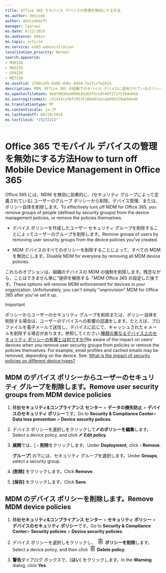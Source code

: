 ```yaml
---
title: Office 365 でモバイル デバイスの管理を無効にする方法
ms.author: deniseb
author: denisebmsft
manager: laurawi
ms.date: 6/12/2018
ms.audience: Admin
ms.topic: article
ms.service: o365-administration
localization_priority: Normal
search.appverid:
- MOE150
- MED150
- GPA150
- MET150
ms.assetid: 2709cafb-0a8b-44bc-8494-7e2fccfa2b19
description: MDM、Office 365 の組織でのモバイル デバイスに適用されているポリシーを停止するこれらの手順に従います。
ms.openlocfilehash: 6b8f0036ed999b10263f5cc074df27175769e604
ms.sourcegitcommit: c31424cafbf1953f2864d7e2ceb95b329a694edb
ms.translationtype: MT
ms.contentlocale: ja-JP
ms.lasthandoff: 08/29/2018
ms.locfileid: "23272222"
---
```

# <a name="how-to-turn-off-mobile-device-management-in-office-365"></a><span data-ttu-id="70b2f-103">Office 365 でモバイル デバイスの管理を無効にする方法</span><span class="sxs-lookup"><span data-stu-id="70b2f-103">How to turn off Mobile Device Management in Office 365</span></span>

<span data-ttu-id="70b2f-104">Office 365 には、MDM を無効に効果的に、(セキュリティ グループによって定義されている) ユーザーのグループ ポリシーから削除、デバイス管理、または、ポリシー自体を削除します。</span><span class="sxs-lookup"><span data-stu-id="70b2f-104">To effectively turn off MDM for Office 365, you remove groups of people (defined by security groups) from the device management policies, or remove the policies themselves.</span></span> 
  
- <span data-ttu-id="70b2f-105">デバイス ポリシーを作成したユーザー セキュリティ グループを削除することによってユーザーのグループを削除します。</span><span class="sxs-lookup"><span data-stu-id="70b2f-105">Remove groups of users by removing user security groups from the device policies you've created.</span></span> 
    
- <span data-ttu-id="70b2f-106">MDM デバイスのすべてのポリシーを削除することによって、すべての MDM を無効にします。</span><span class="sxs-lookup"><span data-stu-id="70b2f-106">Disable MDM for everyone by removing all MDM device policies.</span></span> 
    
<span data-ttu-id="70b2f-p101">これらのオプションは、組織のデバイスの MDM の強制を削除します。残念ながら、ことはできません単に"提供を解除する「MDM Office 365 の設定した後です。</span><span class="sxs-lookup"><span data-stu-id="70b2f-p101">These options will remove MDM enforcement for devices in your organization. Unfortunately, you can't simply "unprovision" MDM for Office 365 after you've set it up.</span></span>
  
> [!IMPORTANT]
> <span data-ttu-id="70b2f-p102">ポリシーからユーザーのセキュリティ グループを削除または、ポリシー自体を削除する場合は、ユーザーのデバイスへの影響の認識をします。たとえば、プロファイルを電子メールで送信し、デバイスに応じて、キャッシュされた e メールを削除する場合があります。参照してください:[種類の異なるデバイス上のセキュリティ ポリシーの影響とは何ですか?](create-device-security-policies.md#what-is-the-impact-of-security-policies-on-different-device-types)</span><span class="sxs-lookup"><span data-stu-id="70b2f-p102">Be aware of the impact on users' devices when you remove user security groups from policies or remove the policies themselves. For example, email profiles and cached emails may be removed, depending on the device. See: [What is the impact of security policies on different device types?](create-device-security-policies.md#what-is-the-impact-of-security-policies-on-different-device-types)</span></span>
  
## <a name="remove-user-security-groups-from-mdm-device-policies"></a><span data-ttu-id="70b2f-112">MDM のデバイス ポリシーからユーザーのセキュリティ グループを削除します。</span><span class="sxs-lookup"><span data-stu-id="70b2f-112">Remove user security groups from MDM device policies</span></span>

1. <span data-ttu-id="70b2f-113">移動**セキュリティ&amp;コンプライアンス センター** \> **データの損失防止** \> **デバイスのセキュリティ ポリシー**です。</span><span class="sxs-lookup"><span data-stu-id="70b2f-113">Go to **Security &amp; Compliance Center**\> **Data loss prevention** \> **Device security polices**.</span></span>
    
2. <span data-ttu-id="70b2f-114">デバイス ポリシーを選択しをクリックして![[編集] アイコン](media/O365-MDM-CreatePolicy-EditIcon.gif)**のポリシーを編集**します。</span><span class="sxs-lookup"><span data-stu-id="70b2f-114">Select a device policy, and click ![Edit icon](media/O365-MDM-CreatePolicy-EditIcon.gif) **Edit policy**.</span></span>
    
3. <span data-ttu-id="70b2f-115">**展開**では、[ **- 削除**をクリックします。</span><span class="sxs-lookup"><span data-stu-id="70b2f-115">Under **Deployment**, click **- Remove**.</span></span>
    
    <span data-ttu-id="70b2f-116">**グループ**] の下には、セキュリティ グループを選択します。</span><span class="sxs-lookup"><span data-stu-id="70b2f-116">Under **Groups**, select a security group.</span></span>
    
4.  <span data-ttu-id="70b2f-117">**[削除]** をクリックします。</span><span class="sxs-lookup"><span data-stu-id="70b2f-117">Click **Remove**.</span></span>
    
5. <span data-ttu-id="70b2f-118">**[保存]** をクリックします。</span><span class="sxs-lookup"><span data-stu-id="70b2f-118">Click **Save**.</span></span>
    
## <a name="remove-mdm-device-policies"></a><span data-ttu-id="70b2f-119">MDM のデバイス ポリシーを削除します。</span><span class="sxs-lookup"><span data-stu-id="70b2f-119">Remove MDM device policies</span></span>

1. <span data-ttu-id="70b2f-120">移動**セキュリティ&amp;コンプライアンス センター** \> **セキュリティ ポリシー** \> **デバイスのセキュリティ ポリシー**です。</span><span class="sxs-lookup"><span data-stu-id="70b2f-120">Go to **Security &amp; Compliance Center**\> **Security policies** \> **Device security policies**.</span></span>
    
2. <span data-ttu-id="70b2f-p103">デバイス ポリシーを選択しをクリックし、 ![、ゴミ箱のイメージのアイコンをことができます。](media/b8bfa783-c0b5-46d9-9570-8a385088e8fe.png) **ポリシーを削除**します。</span><span class="sxs-lookup"><span data-stu-id="70b2f-p103">Select a device policy, and then click ![Image of the trash can icon.](media/b8bfa783-c0b5-46d9-9570-8a385088e8fe.png) **Delete policy**.</span></span>
    
3. <span data-ttu-id="70b2f-123">**警告**ダイアログ ボックスで、[**はい**] をクリックします。</span><span class="sxs-lookup"><span data-stu-id="70b2f-123">In the **Warning** dialog, click **Yes**.</span></span> 
    

